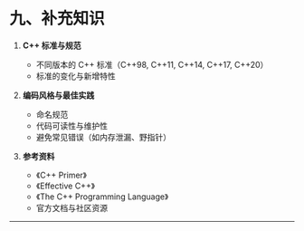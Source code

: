 # **九、补充知识**

1. **C++ 标准与规范**
   - 不同版本的 C++ 标准（C++98, C++11, C++14, C++17, C++20）
   - 标准的变化与新增特性

2. **编码风格与最佳实践**
   - 命名规范
   - 代码可读性与维护性
   - 避免常见错误（如内存泄漏、野指针）

3. **参考资料**
   - 《C++ Primer》
   - 《Effective C++》
   - 《The C++ Programming Language》
   - 官方文档与社区资源

---
